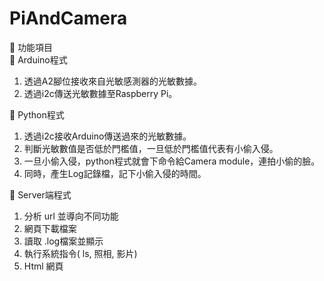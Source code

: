 PiAndCamera
===========

	功能項目	
	Arduino程式
1.	透過A2腳位接收來自光敏感測器的光敏數據。
2.	透過i2c傳送光敏數據至Raspberry Pi。

	Python程式
1.	透過i2c接收Arduino傳送過來的光敏數據。
2.	判斷光敏數值是否低於門檻值，一旦低於門檻值代表有小偷入侵。
3.	一旦小偷入侵，python程式就會下命令給Camera module，連拍小偷的臉。
4.	同時，產生Log記錄檔，記下小偷入侵的時間。

	Server端程式
1.	分析 url 並導向不同功能
2.	網頁下載檔案
3.	讀取 .log檔案並顯示
4.	執行系統指令( ls, 照相, 影片)
5.	Html 網頁

